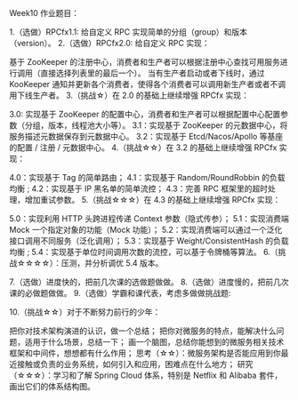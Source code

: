 Week10 作业题目：

1.（选做）RPCfx1.1: 给自定义 RPC 实现简单的分组（group）和版本（version）。
2.（选做）RPCfx2.0: 给自定义 RPC 实现：

基于 ZooKeeper 的注册中心，消费者和生产者可以根据注册中心查找可用服务进行调用（直接选择列表里的最后一个）。
当有生产者启动或者下线时，通过 KooKeeper 通知并更新各个消费者，使得各个消费者可以调用新生产者或者不调用下线生产者。
3.（挑战☆）在 2.0 的基础上继续增强 RPCfx 实现：

3.0: 实现基于 ZooKeeper 的配置中心，消费者和生产者可以根据配置中心配置参数（分组，版本，线程池大小等）。
3.1：实现基于 ZooKeeper 的元数据中心，将服务描述元数据保存到元数据中心。
3.2：实现基于 Etcd/Nacos/Apollo 等基座的配置 / 注册 / 元数据中心。
4.（挑战☆☆）在 3.2 的基础上继续增强 RPCfx 实现：

4.0：实现基于 Tag 的简单路由；
4.1：实现基于 Random/RoundRobbin 的负载均衡 ;
4.2：实现基于 IP 黑名单的简单流控；
4.3：完善 RPC 框架里的超时处理，增加重试参数。
5.（挑战☆☆☆）在 4.3 的基础上继续增强 RPCfx 实现：

5.0：实现利用 HTTP 头跨进程传递 Context 参数（隐式传参）；
5.1：实现消费端 Mock 一个指定对象的功能（Mock 功能）；
5.2：实现消费端可以通过一个泛化接口调用不同服务（泛化调用）；
5.3：实现基于 Weight/ConsistentHash 的负载均衡 ;
5.4：实现基于单位时间调用次数的流控，可以基于令牌桶等算法。
6.（挑战☆☆☆☆）：压测，并分析调优 5.4 版本。

7.（选做）进度快的，把前几次课的选做题做做。
8.（选做）进度慢的，把前几次课的必做题做做。
9.（选做）学霸和课代表，考虑多做做挑战题:

10.（挑战☆☆）对于不断努力前行的少年：

把你对技术架构演进的认识，做一个总结；
把你对微服务的特点，能解决什么问题，适用于什么场景，总结一下；
画一个脑图，总结你能想到的微服务相关技术框架和中间件，想想都有什么作用；
思考（☆☆）：微服务架构是否能应用到你最近接触或负责的业务系统，如何引入和应用，困难点在什么地方；
研究（☆☆☆）：学习和了解 Spring Cloud 体系，特别是 Netflix 和 Alibaba 套件，画出它们的体系结构图。

